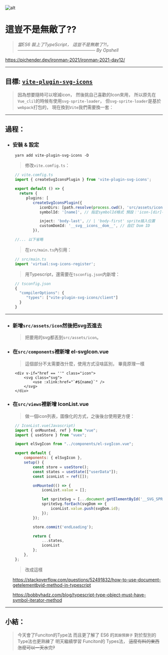 ![alt](https://)

# 這豈不是無敵了??
> *當ES6 裝上了TypeScript，*
> *這豈不是無敵了?!。*
> *───────────────────────── By Opshell*


https://pjchender.dev/ironman-2021/ironman-2021-day12/

---
## 目標: [`vite-plugin-svg-icons`](https://github.com/vbenjs/vite-plugin-svg-icons/blob/main/README.zh_CN.md)
> 因為想要隨時可以增減icon，
> 然後挑自己喜歡的Icon來用，
> 所以原先在`Vue_clil`的時候有使用`svg-sprite-loader`，
> 但`svg-sprite-loader`是基於`webpack`打包的，
> 現在換到`Vite`我們需要換一套：

---
## 過程：

- ### 安裝 & 設定
   ```
    yarn add vite-plugin-svg-icons -D
   ```
   > 修改`vite.comfig.ts`：

   ```typescript
    // vite.comfig.ts
    import { createSvgIconsPlugin } from 'vite-plugin-svg-icons';

    export default () => {
      return {
         plugins: [
            createSvgIconsPlugin({
               iconDirs: [path.resolve(process.cwd(), 'src/assets/icons')], // 指定需要占存的Icon目錄
               symbolId: '[name]', // 指定symbolId格式 預設：'icon-[dir]-[name]

               inject: 'body-last', // | 'body-first' sprite插入位置
               customDomId: '__svg__icons__dom__', // 自訂 Dom ID
            }),

    //... 以下省略

   ```
   > 在`src/main.ts`內引用：
   ```typescript
    // src/main.ts
    import 'virtual:svg-icons-register';
   ```

   > 用Typescript，還需要在`tsconfig.json`内新增：
   ```typescript
    // tsconfig.json
    {
      "compilerOptions": {
         "types": ["vite-plugin-svg-icons/client"]
      }
    }
   ```
---
- ### 新增`src/assets/icon`然後把svg丟進去
   > 把要用的svg都丟到`src/assets/icon`。

- ### 在`src/components`裡新增 el-svgIcon.vue
   > 這個部分不太需要改什麼，使用方式沒啥區別，
   > 畢竟原理一樣
   ```vue
    <div v-if="href == ''" class="icon">
        <svg class="svg">
            <use :xlink:href="`#${name}`" />
        </svg>
    </div>
   ```

- ### 在`src/views`裡新增 IconList.vue
   > 做一個icon列表，圖像化的方式，之後後台使用更方便：
   ```javascript
    // IconList.vue(Javascript)
    import { onMounted, ref } from "vue";
    import { useStore } from "vuex";

    import elSvgIcon from "../components/el-svgIcon.vue";

    export default {
        components: { elSvgIcon },
        setup() {
            const store = useStore();
            const states = useState(["userData"]);
            const iconList = ref([]);

            onMounted(() => {
                iconList.value = [];

                let spriteSvg = [...document.getElementById('__SVG_SPRITE_NODE__').children];
                spriteSvg.forEach(svgDom => {
                    iconList.value.push(svgDom.id);
                });
            });

            store.commit('endLoading');

            return {
                ...states,
                iconList
            };
        },
    };
   ```

   > 改成這樣

   https://stackoverflow.com/questions/52491832/how-to-use-document-getelementbyid-method-in-typescript


   https://bobbyhadz.com/blog/typescript-type-object-must-have-symbol-iterator-method

---
## 小結：
   > 今天會了Funciton的Type法
   > 而且更了解了 ES6 的`其餘預算子`
   > 對於型別的Type法也更熟練了
   > 明天繼續學習 Funciton的 Types法，
   > ~~這麼有料的東西怎麼可以一天水完?~~
